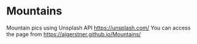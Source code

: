 # Mountains
Mountain pics using Unsplash API https://unsplash.com/
You can access the page from https://ajgerstner.github.io/Mountains/
